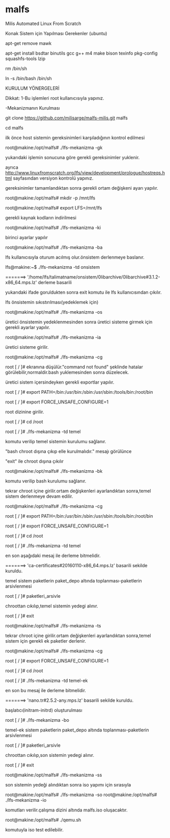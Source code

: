 # malfs
Milis Automated Linux From Scratch

 Konak Sistem için Yapılması Gerekenler (ubuntu)
 
 apt-get remove mawk
 
 apt-get install bsdtar binutils gcc g++ m4 make bison texinfo pkg-config squashfs-tools lzip
 
 rm /bin/sh
 
 ln -s /bin/bash /bin/sh
 
 KURULUM YÖNERGELERİ

 Dikkat:
 1-Bu işlemleri root kullanıcısıyla yapınız.
 
 -Mekanizmanın Kurulması
 
 git clone https://github.com/milisarge/malfs-milis.git malfs
 
 cd malfs
 
 ilk önce host sistemin gereksinimleri karşıladığının kontrol edilmesi
 
 root@makine:/opt/malfs# ./lfs-mekanizma -gk
 
 yukarıdaki işlemin sonucuna göre gerekli gereksinimler yuklenir.
 
 ayrıca http://www.linuxfromscratch.org/lfs/view/development/prologue/hostreqs.html sayfasından versiyon kontrolü yapınız.

 gereksinimler tamamlandıktan sonra gerekli ortam değişkeni ayarı yapılır.

 root@makine:/opt/malfs# mkdir -p /mnt/lfs

 root@makine:/opt/malfs# export LFS=/mnt/lfs

 gerekli kaynak kodların indirilmesi 
 
 root@makine:/opt/malfs# ./lfs-mekanizma -ki

 birinci ayarlar yapılır
 
 root@makine:/opt/malfs# ./lfs-mekanizma -ba

 lfs kullanıcısıyla oturum acılmış olur.önsistem derlenmeye baslanır.
 
 lfs@makine:~$ ./lfs-mekanizma -td onsistem

 =======>  '/home/lfs/talimatname/onsistem/0libarchive/0libarchive#3.1.2-x86_64.mps.lz' derleme basarili
 
 yukarıdaki ifade goruldukten sonra exit komutu ile lfs kullanıcısından çıkılır.

 lfs önsistemin sıkıstırılması(yedeklemek için)

 root@makine:/opt/malfs# ./lfs-mekanizma -os

 üretici önsistemin yedeklenmesinden sonra üretici sisteme girmek için gerekli ayarlar yapılır.

 root@makine:/opt/malfs# ./lfs-mekanizma -ia
 
 üretici sisteme girilir.

 root@makine:/opt/malfs# ./lfs-mekanizma -cg

 root [ / ]#   ekranına düşülür."command not found" şeklinde hatalar görülebilir,normaldir.bash yuklemesinden sonra düzelecek.

 üretici sistem içersindeyken gerekli exportlar yapılır.

 root [ / ]#  export PATH=/bin:/usr/bin:/sbin:/usr/sbin:/tools/bin:/root/bin
 
 root [ / ]#  export FORCE_UNSAFE_CONFIGURE=1 

 root dizinine girilir.
 
 root [ / ]#  cd /root

 root [ / ]#  ./lfs-mekanizma -td temel

 komutu verilip temel sistemin kurulumu sağlanır.

 "bash chroot dışına çıkıp elle kurulmalıdır."  mesajı görülünce
 
 "exit" ile chroot dışına çıkılır

 root@makine:/opt/malfs# ./lfs-mekanizma -bk

 komutu verilip bash kurulumu sağlanır.

 tekrar chroot içine girilir.ortam değişkenleri ayarlandıktan sonra,temel sistem derlenmeye devam edilir.

 root@makine:/opt/malfs# ./lfs-mekanizma -cg
 
 root [ / ]#  export PATH=/bin:/usr/bin:/sbin:/usr/sbin:/tools/bin:/root/bin
 
 root [ / ]#  export FORCE_UNSAFE_CONFIGURE=1
 
 root [ / ]#  cd /root

 root [ / ]#  ./lfs-mekanizma -td temel
 
 en son aşağıdaki mesaj ile derleme bitmelidir.
 
 =======>  'ca-certificates#20160110-x86_64.mps.lz' basarili sekilde kuruldu.

 temel sistem paketlerin paket_depo altında toplanması-paketlerin arsivlenmesi

 root [ / ]#  paketleri_arsivle

 chroottan cıkılıp,temel sistemin yedegi alınır.

 root [ / ]#  exit 
 
 root@makine:/opt/malfs# ./lfs-mekanizma -ts

 tekrar chroot içine girilir.ortam değişkenleri ayarlandıktan sonra,temel sistem için gerekli ek paketler derlenir.

 root@makine:/opt/malfs# ./lfs-mekanizma -cg
 
 root [ / ]#  export FORCE_UNSAFE_CONFIGURE=1
 
 root [ / ]#  cd /root

 root [ / ]#  ./lfs-mekanizma -td temel-ek
 
 en son bu mesaj ile derleme bitmelidir.
 
 =======>  'nano.tr#2.5.2-any.mps.lz' basarili sekilde kuruldu.
 
 başlatıcı(initram-initrd) oluşturulması
 
 root [ / ]#  ./lfs-mekanizma -bo

 temel-ek sistem paketlerin paket_depo altında toplanması-paketlerin arsivlenmesi

 root [ / ]#  paketleri_arsivle

 chroottan cıkılıp,son sistemin yedegi alınır.

 root [ / ]#  exit 
 
 root@makine:/opt/malfs# ./lfs-mekanizma -ss
 
 son sistemin yedeği alındıktan sonra iso yapımı için sırasıyla
 
 root@makine:/opt/malfs# ./lfs-mekanizma -so
 root@makine:/opt/malfs# ./lfs-mekanizma -io
 
 komutları verilir.çalışma dizini altında malfs.iso oluşacaktır.
 
 root@makine:/opt/malfs# ./qemu.sh
 
 komutuyla iso test edilebilir. 
 
 
 
